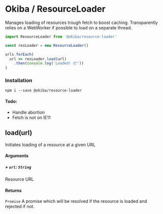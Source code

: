 

# Okiba / ResourceLoader
Manages loading of resources trough fetch to boost caching.
Transparently relies on a WebWorker if possible to load on a separate thread.




```javascript
import ResourceLoader from '@okiba/resource-loader'

const resLoader = new ResourceLoader()

urls.forEach(
  url => resLoader.load(url)
    .then(console.log('Loaded! 📦'))
)
```



### Installation
```
npm i --save @okiba/resource-loader
```


#### Todo:

+ Handle abortion
+ Fetch is not on IE11



## load(url)


Initiates loading of a resource at a given URL







#### Arguments


##### + `url`: `String`

Resource URL





#### Returns

`Promise` A promise which will be resolved if the resource
is loaded and rejected if not.